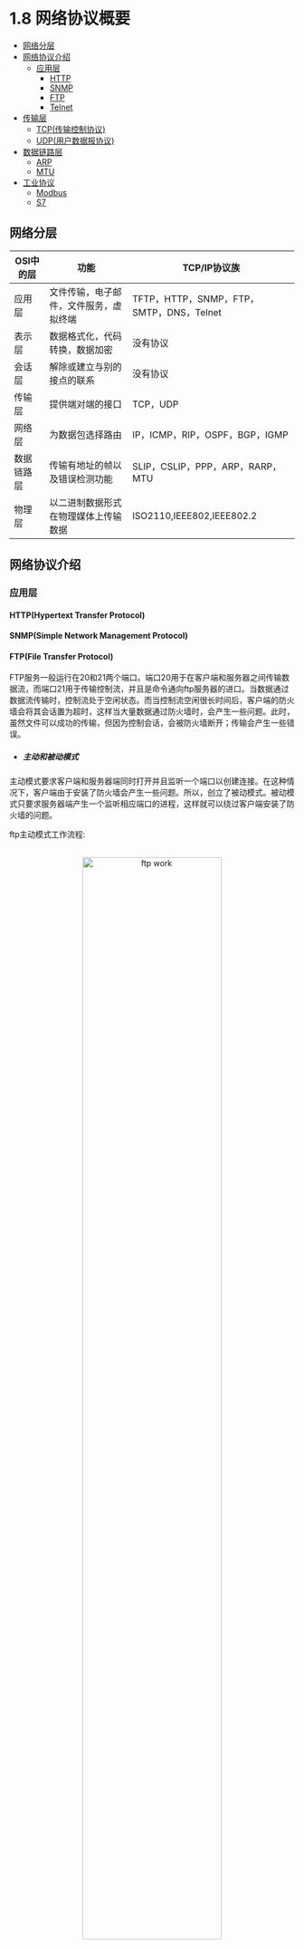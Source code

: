 # 1.8 网络协议概要
- [网络分层](#网络分层)
- [网络协议介绍](#网络协议介绍)
  - [应用层](#应用层)
    - [HTTP](#http)
    - [SNMP](#snmp)
    - [FTP](#ftp)
    - [Telnet](#telnet)
- [传输层](#传输层)
    - [TCP(传输控制协议)](#tcp传输控制协议)
    - [UDP(用户数据报协议)](#udp用户数据报协议)
- [数据链路层](#数据链路层)
    - [ARP](#arp)
    - [MTU](#mtu)
- [工业协议](#工业协议)
  - [Modbus](#modbus)
  - [S7](#s7)

## 网络分层  

| OSI中的层 | 功能 | TCP/IP协议族 |
| -------- | --- | ----------- |
| 应用层 | 文件传输，电子邮件，文件服务，虚拟终端 | TFTP，HTTP，SNMP，FTP，SMTP，DNS，Telnet | 
| 表示层 | 数据格式化，代码转换，数据加密 | 没有协议 | 
| 会话层 | 解除或建立与别的接点的联系 | 没有协议 | 
| 传输层 | 提供端对端的接口 | TCP，UDP |
| 网络层 | 为数据包选择路由 | IP，ICMP，RIP，OSPF，BGP，IGMP | 
| 数据链路层 | 传输有地址的帧以及错误检测功能 | SLIP，CSLIP，PPP，ARP，RARP，MTU | 
| 物理层 | 以二进制数据形式在物理媒体上传输数据 | ISO2110,IEEE802,IEEE802.2 | 

## 网络协议介绍  
### 应用层  
#### HTTP(Hypertext Transfer Protocol) 
#### SNMP(Simple Network Management Protocol)


#### FTP(File Transfer Protocol) 
FTP服务一般运行在20和21两个端口。端口20用于在客户端和服务器之间传输数据流，而端口21用于传输控制流，并且是命令通向ftp服务器的进口。当数据通过数据流传输时，控制流处于空闲状态。而当控制流空闲很长时间后，客户端的防火墙会将其会话置为超时，这样当大量数据通过防火墙时，会产生一些问题。此时，虽然文件可以成功的传输，但因为控制会话，会被防火墙断开；传输会产生一些错误。  

- ##### 主动和被动模式  

主动模式要求客户端和服务器端同时打开并且监听一个端口以创建连接。在这种情况下，客户端由于安装了防火墙会产生一些问题。所以，创立了被动模式。被动模式只要求服务器端产生一个监听相应端口的进程，这样就可以绕过客户端安装了防火墙的问题。  

ftp主动模式工作流程:  

<br>
<div align=center>
    <img src="../../res/images/ftp-work.png" width="70%" height="70%" title="ftp work"></img>  
</div>
<br>

- ##### 浏览器访问  

大部分常见的网页浏览器都可以检索FTP服务器上托管的文件，尽管它们并不支持扩展协议，如FTPS。当浏览器访问FTP格式的URL时，将以Web文件目录显示远程服务器上的可访问内容。  

```shell
ftp://[user[:password]@]host[:port]/url-path  
```

- ##### 衍生品  

FTPS是FTP标准的扩展，添加了安全套接层（SSL）以及其继任者传输层安全性协议（TLS）的支持。  

SSH文件传输协议（缩写：SFTP）可用于传输文件并具有类似的用户命令集，但使用Secure Shell协议（SSH）传输文件。与FTP不同，它对命令和数据进行加密，防止密码和敏感信息通过网络公开传输。它无法与FTP兼容。  

> Secure Shell（安全外壳协议，简称SSH）是一种加密的网络传输协议，可在不安全的网络中为网络服务提供安全的传输环境。在设计上，**SSH是Telnet和非安全shell的替代品**。Telnet和Berkeley rlogin、rsh、rexec等协议采用明文传输，使用不可靠的密码，容易遭到监听、嗅探和中间人攻击。SSH旨在保证非安全网络环境（例如互联网）中信息加密完整可靠。  
> SSH以非对称加密实现身份验证。公钥需要放在待访问的电脑之中，而对应的私钥需要由用户自行保管。认证过程基于生成出来的私钥，但整个认证过程中私钥本身不会传输到网络中。  


![sftp](../../res/images/sftp.png)  

小型文件传输协议（Trivial File Transfer Protocol, TFTP），是一种于1981年在RFC 783中定义的简化的文件传输协议（FTP）  

简单文件传输协议（Simple File Transfer Protocol）由RFC 913定义，其复杂程度介于TFTP和FTP之间。它从未在互联网上被广泛接受。它通过端口115运行，支持三种类型的数据传输： ASCII 、 二进制和连续。该协议还支持使用用户名和密码登录、文件夹和文件管理（包括重命名、删除、上传、下载）。  


> vsftpd（very secure FTP daemon，意为非常安全的FTP守护进程）[1]是一个类Unix系统以及Linux上的FTP服务器软件。  

- ##### FTP环境搭建  

[docker hub 镜像地址](https://hub.docker.com/r/delfer/alpine-ftp-server)  

```
docker pull delfer/alpine-ftp-server
docker run -d  \
    -p 21:21 \
    -p 21000-21010:21000-21010 \
    -e USERS="user|1234qwer+-" \
    -e ADDRESS=10.25.17.117 \
    delfer/alpine-ftp-server
```

通过浏览器访问: `ftp://10.25.17.117`,通过用户民及密码登录后:  
```shell
Tue Mar  8 06:20:00 2022 [pid 47] CONNECT: Client "172.17.0.1"
Tue Mar  8 06:20:00 2022 [pid 49] CONNECT: Client "172.17.0.1"
Tue Mar  8 06:20:00 2022 [pid 46] [user] OK LOGIN: Client "172.17.0.1"
Tue Mar  8 06:20:00 2022 [pid 48] [user] OK LOGIN: Client "172.17.0.1"
Tue Mar  8 06:20:00 2022 [pid 53] CONNECT: Client "172.17.0.1"
Tue Mar  8 06:20:00 2022 [pid 52] [user] OK LOGIN: Client "172.17.0.1"
```

[FTP协议pcap文件示例](res/files/pcap/ftp-login.pcapng)  

请求的用户名报文:  
```
# Hex + ASCII  
0000   02 00 00 00 45 00 00 3f 00 00 40 00 40 06 00 00   ....E..?..@.@...
0010   0a 19 11 75 0a 19 11 75 ff 38 00 15 cb e0 92 db   ...u...u.8......
0020   ed 6f 65 b9 80 18 18 eb 37 4d 00 00 01 01 08 0a   .oe.....7M......
0030   13 cc fa 82 e9 8d 34 21 55 53 45 52 20 75 73 65   ......4!USER use
0040   72 0d 0a                                          r..

# Hex 
020000004500003f00004000400600000a1911750a191175ff380015cbe092dbed6f65b9801818eb374d00000101080a13ccfa82e98d34215553455220757365720d0a
```

请求密码报文:  
```
# Hex + ASCII  
0000   02 00 00 00 45 00 00 43 00 00 40 00 40 06 00 00   ....E..C..@.@...
0010   0a 19 11 75 0a 19 11 75 ff 38 00 15 cb e0 92 e6   ...u...u.8......
0020   ed 6f 66 2d 80 18 18 e9 37 51 00 00 01 01 08 0a   .of-....7Q......
0030   13 cc fa 85 e9 8d 34 24 50 41 53 53 20 31 32 33   ......4$PASS 123
0040   34 71 77 65 72 0d 0a                              4qwer..

# Hex
020000004500004300004000400600000a1911750a191175ff380015cbe092e6ed6f662d801818e9375100000101080a13ccfa85e98d3424504153532031323334717765720d0a
```

#### Telnet 
Telnet是一种应用层协议，使用于互联网及局域网中，使用虚拟终端的形式，提供双向、以文字字符串为主的命令行接口交互功能。属于TCP/IP协议族的其中之一，是互联网远程登录服务的标准协议和主要方式，常用于服务器的远程控制，可供用户在本地主机执行远程主机上的工作。  

- ##### 环境搭建  

centos 搭建telnet server 
```shell
# centos 环境搭建  
RUN yum install telnet-server telnet xinetd -y

# 启动  
systemctl start telnet.socket && systemctl start xinetd  

# 关闭防火墙
systemctl stop firewalld.service  

# 设置telnet用户，也可以是root用户  
adduser telnetUser
passwd telnetUser
```

客户端连接:  
```shell
▶ telnet 10.211.55.6
Trying 10.211.55.6...
Connected to d1.
Escape character is '^]'.
Password: 
Login incorrect

d1 login: telnetUser
Password: 
Last failed login: Tue Mar  8 18:56:53 CST 2022 from ::ffff:10.211.55.2 on pts/1
There was 1 failed login attempt since the last successful login.  
```

通过wireshark查看telnet协议，发现用户民一次传递过来，密码是分为多包传递的，而windows转包显示，用户名是分包发送的  

![telnet-parse](../../res/images/telnet-parse.jpg)  


用户名的获取:  
```
# 要求输入用户名
Frame 188: 95 bytes on wire (760 bits), 95 bytes captured (760 bits) on interface sshdump, id 0
Ethernet II, Src: Parallel_d7:c2:da (00:1c:42:d7:c2:da), Dst: Parallel_00:00:08 (00:1c:42:00:00:08)
Internet Protocol Version 4, Src: 10.211.55.6, Dst: 10.211.55.2
Transmission Control Protocol, Src Port: 23, Dst Port: 49846, Seq: 67, Ack: 98, Len: 29
Telnet
    Data: Login incorrect\r\n
    Data: \r\n
    Data: d1 login: 

# 用户名信息
Frame 229: 76 bytes on wire (608 bits), 76 bytes captured (608 bits) on interface sshdump, id 0
Ethernet II, Src: Parallel_00:00:08 (00:1c:42:00:00:08), Dst: Parallel_d7:c2:da (00:1c:42:d7:c2:da)
Internet Protocol Version 4, Src: 10.211.55.2, Dst: 10.211.55.6
Transmission Control Protocol, Src Port: 49846, Dst Port: 23, Seq: 98, Ack: 96, Len: 10
Telnet
    Data: telnetUser
```

从多包发送来看，ack的序列号是一致的，seq顺序排列的，可以通过ack判断是不是一组数据的  
```shell
# 要求输入密码
Frame 235: 76 bytes on wire (608 bits), 76 bytes captured (608 bits) on interface sshdump, id 0
Ethernet II, Src: Parallel_d7:c2:da (00:1c:42:d7:c2:da), Dst: Parallel_00:00:08 (00:1c:42:00:00:08)
Internet Protocol Version 4, Src: 10.211.55.6, Dst: 10.211.55.2
Transmission Control Protocol, Src Port: 23, Dst Port: 49846, Seq: 108, Ack: 110, Len: 10
Telnet
    Data: Password: 

# 密码为1
Frame 250: 67 bytes on wire (536 bits), 67 bytes captured (536 bits) on interface sshdump, id 0
Ethernet II, Src: Parallel_00:00:08 (00:1c:42:00:00:08), Dst: Parallel_d7:c2:da (00:1c:42:d7:c2:da)
Internet Protocol Version 4, Src: 10.211.55.2, Dst: 10.211.55.6
Transmission Control Protocol, Src Port: 49846, Dst Port: 23, Seq: 110, Ack: 118, Len: 1
Telnet
    Data: 1

# 密码为2
Frame 252: 67 bytes on wire (536 bits), 67 bytes captured (536 bits) on interface sshdump, id 0
Ethernet II, Src: Parallel_00:00:08 (00:1c:42:00:00:08), Dst: Parallel_d7:c2:da (00:1c:42:d7:c2:da)
Internet Protocol Version 4, Src: 10.211.55.2, Dst: 10.211.55.6
Transmission Control Protocol, Src Port: 49846, Dst Port: 23, Seq: 111, Ack: 118, Len: 1
Telnet
    Data: 2

# 密码为3  
Frame 268: 67 bytes on wire (536 bits), 67 bytes captured (536 bits) on interface sshdump, id 0
Ethernet II, Src: Parallel_00:00:08 (00:1c:42:00:00:08), Dst: Parallel_d7:c2:da (00:1c:42:d7:c2:da)
Internet Protocol Version 4, Src: 10.211.55.2, Dst: 10.211.55.6
Transmission Control Protocol, Src Port: 49846, Dst Port: 23, Seq: 112, Ack: 118, Len: 1
Telnet
    Data: 3

... 4qwer ...

# 换行结尾
Frame 314: 68 bytes on wire (544 bits), 68 bytes captured (544 bits) on interface sshdump, id 0
Ethernet II, Src: Parallel_00:00:08 (00:1c:42:00:00:08), Dst: Parallel_d7:c2:da (00:1c:42:d7:c2:da)
Internet Protocol Version 4, Src: 10.211.55.2, Dst: 10.211.55.6
Transmission Control Protocol, Src Port: 49846, Dst Port: 23, Seq: 118, Ack: 118, Len: 2
Telnet
    Data: \r

Frame 316: 68 bytes on wire (544 bits), 68 bytes captured (544 bits) on interface sshdump, id 0
Ethernet II, Src: Parallel_d7:c2:da (00:1c:42:d7:c2:da), Dst: Parallel_00:00:08 (00:1c:42:00:00:08)
Internet Protocol Version 4, Src: 10.211.55.6, Dst: 10.211.55.2
Transmission Control Protocol, Src Port: 23, Dst Port: 49846, Seq: 118, Ack: 120, Len: 2
Telnet
    Data: \r\n

```

通过TCP的ACK序列号即可判断。  



## 传输层
### TCP(传输控制协议)   

TCP 其实是非常复杂的协议，我们先聊一些基础的。我们知道 TCP 是一种可靠的协议，它主要通过解决这几个问题来实现可靠性的，分别是：乱序、丢包重传、流控、拥塞控制。通过从图中报文格式的字段，也能够简单了解到 TCP 的相关概念。

TCP协议结构: 
![](../../res/images/tcp-sturct.jpeg) 

TCP 在网络 OSI 七层模型中的第四层，TCP 包是没有 IP 地址的，但有源端口和目的端口，用来标识通信的进程。

- `Sequence Number` 是记录包的序号，TCP 会按照报文字节进行编号，它是用来解决包在网络中乱序的问题。

- `Acknowledgement Number` 确认序列号，是用于向发送方确认已经收到了哪些包，用来解决不丢包的问题。

- `Windows` 也叫 `Advertised-Windows`，也就是著名的滑动窗口，主要是用来解决流控的。

- `TCP Flag` 就是包的类型，主要是用于操控 TCP 状态机的。

数据包样例:  
![](../../res/images/tcp-sample.png)  

- #### 校验和(checksum)  

TCP校验和（Checksum）是一个端到端的校验和，由发送端计算，然后由接收端验证。其目的是为了发现TCP首部和数据在发送端到接收端之间发生的任何改动。如果接收方检测到校验和有差错，则TCP段会被直接丢弃。  

TCP校验和覆盖TCP首部和TCP数据，而IP首部中的校验和只覆盖IP的首部，不覆盖IP数据报中的任何数据。TCP校验和、IP校验和的计算方法是基本一致的，除了计算的范围不同。

TCP的校验和是必需的，而UDP的校验和是可选的。TCP和UDP计算校验和时，都要加上一个12字节的伪首部。

计算方式:  
1. 把伪首部、TCP报头、TCP数据分为16位的字，如果总长度为奇数个字节，则在最后增添一个位都为0的字节。把TCP报头中的校验和字段置为0（否则就陷入鸡生蛋还是蛋生鸡的问题）
2. 用反码相加法累加所有的16位字（进位也要累加）
3. 对计算结果取反，作为TCP的校验和

> 如果拦截客户端或服务端发送的包，修改数据包，重新计算校验和不就可以造成欺骗吗？  


- #### TCP三次握手  

[参考文章](https://www.eet-china.com/mp/a44399.html)  

<br>
<div align=center>
    <img src="../../res/images/tcp-three.png" width="80%" height="80%" title="tcp-three"></img>  
</div>
<br>

TCP 三次握手，其实就是建立一个TCP连接，客户端与服务器交互需要3个数据包。握手的主要作用就是为了确认双方的接收和发送能力是否正常，初始序列号，交换窗口大小以及 MSS 等信息。

- 第一次握手：客户端发送`SYN`报文，并进入`SYN_SENT`状态，等待服务器的确认；

- 第二次握手：服务器收到`SYN`报文，需要给客户端发送`ACK`确认报文，同时服务器也要向客户端发送一个`SYN`报文，所以也就是向客户端发送`SYN + ACK`报文，此时服务器进入`SYN_RCV`状态；

- 第三次握手：客户端收到`SYN + ACK`报文，向服务器发送确认包，客户端进入 `ESTABLISHED` 状态。待服务器收到客户端发送的 `ACK` 包也会进入 `ESTABLISHED` 状态，完成三次握手。

我们回答时，可以先简单概述 TCP 过程，然后三次握手具体描述时，需要说明状态的基本转换。

TCP 三次握手，其实就是 TCP 应用在发送数据前，通过 TCP 协议跟通信对方协商好连接信息，建立起TCP的连接关系。

我们需要知道，**TCP连接并非是在通信设备两端之间建立信号隧道，而本质上就是双方各自维护所需的状态状态，以达到 TCP 连接的效果**。所以TCP状态机是TCP的核心内容，学习TCP一定要搞懂这些状态机之间的转换。

- #### 初始序列号（ISN）

ISN 全称是 Initial Sequence Number，是 TCP 发送方的字节数据编号的原点，告诉对方我要开始发送数据的初始化序列号;  
ISN 如果是固定的，攻击者很容易猜出后续的确认序号，为了安全起见，避免被第三方猜到从而发送伪造的 RST 报文，因此 ISN 是动态生成的  

- #### TCP 四次挥手

当我们的应用程序不需要数据通信了，就会发起断开 TCP 连接。建立一个连接需要三次握手，而终止一个连接需要经过四次挥手。  

<br>
<div align=center>
    <img src="../../res/images/tcp-four.png" width="80%" height="80%" title="tcp-three"></img>  
</div>
<br>

-第一次挥手。客户端发起`FIN`包（FIN=1）,客户端进入`FIN_WAIT_1`状态。TCP规定，即使`FIN`包不携带数据，也要消耗一个序号。

-第二次挥手。服务器端收到`FIN`包，发出确认包`ACK`（ack=u+1），并带上自己的序号seq=v，服务器端进入了`CLOSE_WAIT`状态。这个时候客户端已经没有数据要发送了，不过服务器端有数据发送的话，客户端依然需要接收。客户端接收到服务器端发送的ACK后，进入了`FIN_WAIT_2`状态。

-第三次挥手。服务器端数据发送完毕后，向客户端发送`FIN`包（seq=wack=u+1），半连接状态下服务器可能又发送了一些数据，假设发送seq为w。服务器此时进入了`LAST_ACK`状态。

-第四次挥手。客户端收到服务器的FIN包后，发出确认包（ACK=1，ack=w+1），此时客户端就进入了`TIME_WAIT`状态。注意此时TCP连接还没有释放，必须经过2*MSL后，才进入`CLOSED`状态。而服务器端收到客户端的确认包`ACK`后就进入了`CLOSED`状态，可以看出服务器端结束TCP连接的时间要比客户端早一些。

- #### TCP 拆包与粘包  
[参考文章](https://cloud.tencent.com/developer/article/1804413)  
什么是粘包？
在学习粘包之前，先纠正一下读音，很多视频教程中将“粘”读作“nián”。经过调研，个人更倾向于读“zhān bāo”。

如果在百度百科上搜索“粘包”，对应的读音便是“zhān bāo”，语义解释为：网络技术术语。指TCP协议中，发送方发送的若干包数据到接收方接收时粘成一包，从接收缓冲区看，后一包数据的头紧接着前一包数据的尾。

TCP是面向字节流的协议，就是没有界限的一串数据，本没有“包”的概念，“粘包”和“拆包”一说是为了有助于形象地理解这两种现象。

- 为什么UDP没有粘包？  
粘包拆包问题在数据链路层、网络层以及传输层都有可能发生。日常的网络应用开发大都在传输层进行，由于UDP有**消息保护边界**，不会发生粘包拆包问题，因此粘包拆包问题只发生在TCP协议中。

因为TCP是面向流，没有边界，而操作系统在发送TCP数据时，会通过**缓冲区**来进行优化，例如缓冲区为1024个字节大小。

如果一次请求发送的数据量比较小，没达到缓冲区大小，TCP则会将多个请求**合并**为同一个请求进行发送，这就形成了**粘包问题**。

如果一次请求发送的数据量比较大，**超过了缓冲区大小**，TCP就会将其拆分为多次发送，这就是**拆包**。  

<br>
<div align=center>
    <img src="../../res/images/tcp-packet.jpg" width="70%" height="70%" title="ftp work"></img>  
</div>
<br>

对于粘包和拆包问题，常见的解决方案有四种：

- 发送端将每个包都封装成固定的长度，比如100字节大小。如果不足100字节可通过补0或空等进行填充到指定长度；
- 发送端在每个包的末尾使用固定的分隔符，例如\r\n。如果发生拆包需等待多个包发送过来之后再找到其中的\r\n进行合并；例如，FTP协议；
- 将消息分为头部和消息体，头部中保存整个消息的长度，只有读取到足够长度的消息之后才算是读到了一个完整的消息；
- 通过自定义协议进行粘包和拆包的处理。  


### UDP(用户数据报协议)   

UDP协议应用及结构:  

![UDP协议应用及结构](../../res/images/udp-struct.png)

数据包样例:  
![udp-sample](../../res/images/udp-sample.png)  

文本示例:  
```shell
Frame 52: 74 bytes on wire (592 bits), 74 bytes captured (592 bits) on interface sshdump, id 0
Ethernet II, Src: Parallel_00:00:18 (00:1c:42:00:00:18), Dst: Parallel_d7:c2:da (00:1c:42:d7:c2:da)
Internet Protocol Version 4, Src: 10.211.55.1, Dst: 10.211.55.6
User Datagram Protocol, Src Port: 53, Dst Port: 39343
    Source Port: 53
    Destination Port: 39343
    Length: 40
    Checksum: 0xf435 [unverified]
    [Checksum Status: Unverified]
    [Stream index: 1]
    [Timestamps]
        [Time since first frame: 0.000362000 seconds]
        [Time since previous frame: 0.000009000 seconds]
    UDP payload (32 bytes)
Domain Name System (response)
```

> UDP中checksum功能是可选的  

- #### UDP消息边界  

TCP 是流式的数据传输，消息没有边界，需要应用层自己去定义消息边界，而 UDP 是数据报传输，所以协议保证了一次只能接收一个数据报。  

udp数据包的理论长度是多少，合适的udp数据包应该是多少呢？从TCP-IP详解卷一第11章的udp数据包的包头可以看出，udp的最大包长度是2^16-1的个字节。由于udp包头占8个字节，而在ip层进行封装后的ip包头占去20字节，所以这个是udp数据包的最大理论长度是2^16-1-8-20=65507。  

> tcpdump 在捕获期间将 UDP 数据包中的有用数据截断为 1472 字节 ?  

如果 IP 数据包大于发送数据包的网络链路的 MTU，IP 会将其分段为适合网络的 IP 数据包；这是由 IP 层完成的，而不是 UDP 层。  
以太网的 MTU 通常为 1500 字节（以太网数据包最大大小为 1518，其中包括 14 字节的报头、1500 字节的有效负载和 4 字节的 FCS）。如果没有选项，IPv4 标头为 20 字节，而 UDP 标头为 8 字节，因此最大 UDP 有效负载大小为 1500-28 = 1472。  

因此IP将数据包分成两个或多个片段，并在接收机器上重新组合它们。  

通过sendIP发送测试数据试试，看看UDP超过1500字节的负载会如何处理?  

```shell
sendip -p ipv4 -is 192.168.1.2 -id 192.168.0.87 -p udp -d 0x89ABCDEFAABBCCDDGGF5B7 192.168.0.87 -v
sendip -v -p ipv4 -is 192.168.1.2 -id 192.168.1.1 -p tcp -d 0x8AABBCCDD 192.168.1.1
```

无法发送超长数据:  
```shell
Setting socket options:
 IP_HDRINCL
sendto: Message too long
Freeing module ipv4
Freeing module udp
```

- #### UDP丢包  

udp丢包是指网卡接收到数据包后，linux内核的tcp/ip协议栈在udp数据包处理过程中的丢包，主要原因有两个：
1. udp数据包格式错误或校验和检查失败。
2. 应用程序来不及处理udp数据包。


## 数据链路层
#### ARP(Address Resolution Protocol)  
ARP是一个通过解析网络层地址来找寻数据链路层地址的网络传输协议，它在IPv4中极其重要。ARP最初在1982年的RFC 826（征求意见稿）中提出并纳入互联网标准STD 37。ARP也可能指是在多数操作系统中管理其相关地址的一个进程。  

ARP是通过网络地址来定位**MAC地址**。 ARP已经在很多网路层和数据链接层之间得以实现，包括IPv4、Chaosnet、DECnet和Xerox PARC Universal Packet（PUP）使用IEEE 802标准， 光纤分布式数据接口， X.25，帧中继和异步传输模式（ATM），IEEE 802.3和IEEE 802.11标准上IPv4占了多数流量。    

![arp结构](../../res/images/arp-learn.png)   

arp报文实例:  
```
# arp请求报文: 10.211.55.6 请求获取 10.211.55.1 mac地址

Frame 4: 42 bytes on wire (336 bits), 42 bytes captured (336 bits) on interface sshdump, id 0
Ethernet II, Src: Parallel_d7:c2:da (00:1c:42:d7:c2:da), Dst: Parallel_00:00:18 (00:1c:42:00:00:18)
Address Resolution Protocol (request)
    Hardware type: Ethernet (1)
    Protocol type: IPv4 (0x0800)
    Hardware size: 6
    Protocol size: 4
    Opcode: request (1)
    Sender MAC address: Parallel_d7:c2:da (00:1c:42:d7:c2:da)
    Sender IP address: 10.211.55.6
    Target MAC address: 00:00:00_00:00:00 (00:00:00:00:00:00)
    Target IP address: 10.211.55.1

# arp响应报文: 10.211.55.1 响应 10.211.55.6，发送自己的mac地址  

Frame 5: 42 bytes on wire (336 bits), 42 bytes captured (336 bits) on interface sshdump, id 0
Ethernet II, Src: Parallel_00:00:18 (00:1c:42:00:00:18), Dst: Parallel_d7:c2:da (00:1c:42:d7:c2:da)
Address Resolution Protocol (reply)
    Hardware type: Ethernet (1)
    Protocol type: IPv4 (0x0800)
    Hardware size: 6
    Protocol size: 4
    Opcode: reply (2)
    Sender MAC address: Parallel_00:00:18 (00:1c:42:00:00:18)
    Sender IP address: 10.211.55.1
    Target MAC address: Parallel_d7:c2:da (00:1c:42:d7:c2:da)
    Target IP address: 10.211.55.6
```


- ##### ARP攻击  

ARP 是一种非常不安全的协议，目前已经有很多涉及 ARP 的攻击，最主要的就是使用代理 ARP 功能假扮主机，对 ARP 请求作出应答，通过伪造 ARP 数据包来窃取合法用户的通信数据，造成影响网络传输速率和盗取用户隐私信息等严重危害。  

ARP 主要攻击方式分为下面这几种
- ARP 泛洪攻击：通过向网关发送大量 ARP 报文，导致网关无法正常响应。首先发送大量的 ARP 请求报文，然后又发送大量虚假的 ARP 响应报文，从而造成网关部分的 CPU 利用率上升难以响应正常服务请求，而且网关还会被错误的 ARP 缓存表充满导致无法更新维护正常 ARP 缓存表，消耗网络带宽资源。  

- ARP 欺骗主机攻击：ARP 欺骗主机的攻击也是 ARP 众多攻击类型中很常见的一种。攻击者通过 ARP 欺骗使得局域网内被攻击主机发送给网关的流量信息实际上都发送给攻击者。主机刷新自己的 ARP 使得在自己的ARP 缓存表中对应的 MAC 为攻击者的 MAC，这样一来其他用户要通过网关发送出去的数据流就会发往主机这里，这样就会造成用户的数据外泄。

- 欺骗网关的攻击: 欺骗网关就是把别的主机发送给网关的数据通过欺骗网关的形式使得这些数据通过网关发送给攻击者。这种攻击目标选择的不是个人主机而是局域网的网关，这样就会攻击者源源不断的获取局域网内其他用户韵数据．造成数据的泄露，同时用户电脑中病毒的概率也会提升。  

- 中间人攻击: 中间人攻击是同时欺骗局域网内的主机和网关，局域网中用户的数据和网关的数据会发给同一个攻击者，这样，用户与网关的数据就会泄露。  

- IP地址冲突攻击: 通过对局域网中的物理主机进行扫描，扫描出局域网中的物理主机的 MAC 地址，然后根据物理主机的 MAC 进行攻击，导致局域网内的主机产生 IP 地址冲突，影响用户的网络正常使用。  



#### MTU 

## 工业协议 

| 总线名称 | 技术特点 | 主要应用场合 | 技术支持的公司 | 
| ------- | ------- | --------- | ---------- | 
| FF | 功能强大，实时性好，总线供电：但协议复杂，实际应用少 | 流程控制、工业过程控制、化工{如防爆环境） | Honeywell. ABB. Foxboro（ 已被施耐德收购）艾默生、ConCab等| 
| HART | 兼有惯拟仪表性能和数字通信性能；允许问答式及成组通信方式 | 现场仪表 | 西门子， ROCKSENSOR 艾默生、福禄克 伊顿公司、横河等 | 
| CAN | 采用短锁，抗干扰能力强；但速度较慢 | 汽车检測、控制 | Siemens. BOSCH、贝加菜（已被ABB收购）Philips. Honeywell. 研华科技等 | 
| LONWORKS | 支持OSI七层协议，实际应用较多 | 楼宇自动化、工业、能源 | Echelon.Honeywell. ABB. 施耐德、Philips、HMS等 | 
| DeviceNet | 短帧传输；无破坏性的逐位仲裁技术；应用较多 | 制造业，工业控制．电力系统  | Rockwell Automation. 施耐德、 ABB、Beckhoff、菲尼克斯、Contemporary Controls等 | 
| INTERBUS | 开放性好，兼容性强，实际应用较多 | 过程控制  | 菲尼克斯、Siemens. 研华科技、Rockwell、Automation. HMS等 | 
| PROFIBUS | 总线供电，实际应用较多;但支持的传输介质较少，传输方式单- | 过程自动化、制造业、楼宇自动化 | Siemens. 施耐德、ABB、 贝加菜（己彼ABB收购）．艾默生、横河、HMS等 | 
| WorldFIP | 具有较强的抗干扰能力，实时性好，稳定性强 | 工业过程控制  | Honeywell. BAILEY &MACKEY、施耐德、Alstom. Siemens等 | 
| CC-Link | 具有优异的抗噪性能和兼容性 ，使用简单，应用广泛 | 工业 | 三菱电机。Molex.倍加福、 Contec、IDEC、NEC. HMS等 | 
| Modbus | 标准、开放：可以支持多种电气接口，如RS-485等：应用较多 |  工业控制 | 施耐德、Honeywell、ABB、艾默生、Deutschmann等 | 

### Modbus  

modbus协议样例: 

![modbus协议样例](../../res/images/modbus-sample.png)  

可以模拟modbus协议  [modbus_tcp_client](res/files/Modbus_tcp_client.zip)  

![modbus-tcp-client](../../res/images/modbus-tcp-client.png)  


### S7  

